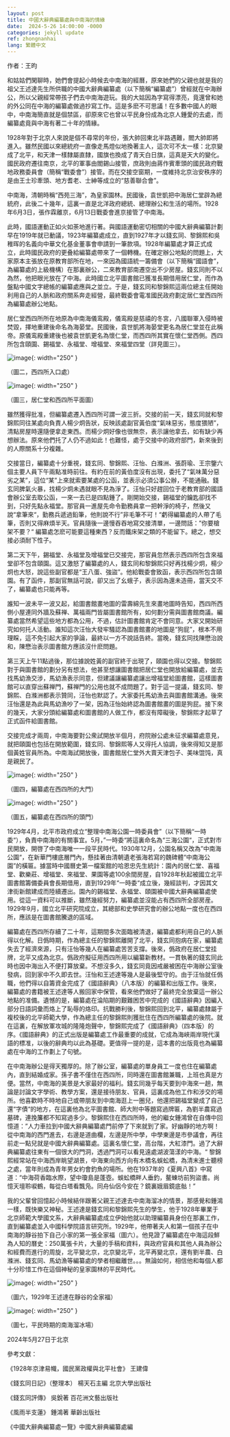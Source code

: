 ```yaml
---
layout: post
title: 中國大辭典編纂處與中南海的情緣
date:  2024-5-26 14:00:00 -0000
categories: jekyll update
ref: zhongnanhai
lang: 繁體中文
---
```


作者：王昀

和姑姑們閑聊時，她們會提起小時候去中南海的經曆，原來她們的父親也就是我的祖父王述達先生所供職的中國大辭典編纂處（以下簡稱“編纂處”）曾經就在中海辦公，所以父親經常帶孩子們去中南海遊玩。我的大姑因為字寫得漂亮，竟還曾和她的外公同在中海的編纂處做過抄寫工作。這是多麽不可思議！在多數中國人的眼中，中南海簡直就是個禁區，卻原來它也曾以平民身份成為北京人鍾愛的去處，而編纂處竟與中海有著二十年的情緣。

1928年對于北京人來說是個不尋常的年份，張大帥回東北半路遇難，閻大帥即將進入。雖然民國以來總統府一直像走馬燈似地換著主人，這次可不太一樣：北京變成了北平，和天津一樣隸屬直隸，國旗也換成了青天白日旗，這真是天大的變化。國民政府遷往南京，北平的軍事由閻錫山接管，庶政則由蔣作賓牽頭的國民政府戰地政務委員會（簡稱“戰委會”）接管。而在交接空窗期，一度維持北京治安秩序的是由王士珍牽頭、地方耆老、士紳等成立的“慈善聯合會”。

中南海，清朝時稱“西苑三海”，為皇家園林。民國後，袁世凱把中海居仁堂辟為總統府，此後二十幾年，這裏一直是北洋政府總統、總理辦公和生活的場所。1928年6月3日，張作霖離京，6月13日戰委會進京接管了中南海。

此時，國語運動正如火如荼地進行著。與國語運動密切相關的中國大辭典編纂計劃早在1919年就已動議，1923年編纂處成立，直到1927年才以錢玄同、黎錦熙和吳稚晖的名義向中華文化基金董事會申請到一筆款項。1928年編纂處才算正式成立，此時國民政府的更叠給編纂處帶來了一個轉機。在確定辦公地點的問題上，大家原本主張放在原教育部所在地，一來因為國語統一籌備會（以下簡稱“國語會”，為編纂處的上級機構）在那裏辦公，二來教育部南遷空出不少房屋。錢玄同則不以為然，他把眼光放在了中海。此時國立北平圖書館已獲准長期借用居仁堂，而作為盤點中國文字總帳的編纂處應與之並立。于是，錢玄同和黎錦熙這兩位總主任開始利用自己的人脈和政府關系奔走經營，最終戰委會電准國民政府劃定居仁堂西四所為編纂處辦公地點。


居仁堂西四所所在地原為中南海儀鸾殿，儀鸾殿是慈禧的冬宮，八國聯軍入侵時被焚毀，擇地重建後命名為海晏堂。民國後，袁世凱將海晏堂更名為居仁堂並在此稱帝。原儀鸾殿重建後也被袁世凱更名為懷仁堂，而西四所其實在懷仁堂西側。西四所包含頤園、錫福堂、永福堂、增福堂、來福堂四堂（詳見圖三）。

![image](/assets/imgs/zhongnanhai-photo2.jpg "圖二，西四所入口處"){: width="250" }

（圖二，西四所入口處）

![image](/assets/imgs/zhongnanhai-photo3.jpg "圖三，居仁堂和西四所平面圖"){: width="250" }

（圖三，居仁堂和西四所平面圖）

雖然獲得批准，但編纂處遷入西四所可謂一波三折。交接的前一天，錢玄同就和黎錦熙同往某處向負責人楊少炯告狀，反映該處副官黃伯度“氣味惡劣，態度猥陋”，清點房屋時還隨便拿走東西。而楊少炯好像也很無奈，表示讓他拿去，如有缺少再想辦法。原來他們托了人仍不過如此！也難怪，處于交接中的政府部門，新來後到的人際關系十分複雜。

交接當日，編纂處十分重視，錢玄同、黎錦熙、汪怡、白滌洲、張蔚瑜、王宗鑒六個主要人員下午兩點准時前往。有約在前的黃伯度沒有出現，委托了“氣味萬分惡劣之某”，這位“某”上來就索要某處的公函，並表示必須公事公辦，不能通融。錢玄同脾氣火暴，找楊少炯未遇就眼不見為淨了。汪怡只好趕回位于老教育部的國語會辦公室去取公函，一來一去已是四點鍾了。剛開始交接，錫福堂的鑰匙卻找不到，只好先點永福堂。那官員一進屋先命令勤務員拿一把幹淨的椅子，然後又說“拿筆來“，勤務兵遞過鉛筆，他則說不行”非毛筆不可！“虧得編纂處的人帶了毛筆，否則又得麻煩半天。官員隨後一邊慢吞吞地寫交接清單，一邊問話：”你要槍架不要？“ 編纂處怎麽可能要這種東西？反而鐵床架之類的不能留下。總之，想交接必須耐下性子。

第二天下午，錫福堂、永福堂及增福堂已交接完，那官員忽然表示西四所包含來福堂卻不包含頤園。這又激怒了編纂處的人，錢玄同和黎錦熙只好再找楊少炯，楊少炯也大怒，說這些副官都是“王八蛋、強盜”。他給戰委會致函，表示西四所包含頤園。有了函件，那副官無話可說，卻又出了幺蛾子，表示因為還未造冊，當天交不了，編纂處也只能再等。

誰知一波未平一波又起，給圖書館畫地圖的雷壽綿先生來畫地圖時告知，西四所西側小屋連同外牆及蘇禅、萬福兩門皆屬圖書館所有，如何劃分需與圖書館商議。編纂處當然希望這些地方都為公用，不過，估計圖書館肯定不會同意。大家又開始研究如何托人活動。誰知這次汪怡大發牢騷認為圖書館畫的地圖是“狗屁”，根本不用理睬，這不免引起大家的爭論，最終以一方不說話告終。當晚，錢玄同找陳懋治說和，陳懋治表示圖書館方應該沒什麽問題。

第三天上午11點過後，那位據說姓黃的副官終于出現了，頤園也得以交接。黎錦熙對于與圖書館的劃分另有想法，他甚至想讓圖書館把居仁堂也開放給編纂處，並去找馬幼漁交涉，馬幼漁表示同意，但建議讓編纂處讓出增福堂給圖書館，這樣圖書館可以直穿出蘇禅門，蘇禅門的公用也就不成問題了。對于這一提議，錢玄同、黎錦熙、白滌洲都表示贊同，汪怡也默認了。大家委托馬幼漁去與圖書館溝通。後來汪怡還是為此與馬幼漁吵了一架，因為汪怡始終認為圖書館畫的圖是狗屁。接下來的幾天，大家分頭給編纂處和圖書館的人做工作，都沒有障礙後，黎錦熙才起草了正式函件給圖書館。

交接完成才兩周，中南海要對公衆試開放半個月，府院辦公處未征求編纂處意見，就把頤園也包括在開放範圍，錢玄同、黎錦熙等人又得托人協調，後來得知又是那個黃姓官員所為。中南海試開放後，圖書館居仁堂外大賣天津包子、美味馄饨，真是親民了。

![image](/assets/imgs/zhongnanhai-photo4.jpg "圖四，編纂處在西四所的大門"){: width="250" }

（圖四，編纂處在西四所的大門）

![image](/assets/imgs/zhongnanhai-photo5.jpg "圖五，編纂處在西四所的頭門"){: width="250" }

（圖五，編纂處在西四所的頭門）

1929年4月，北平市政府成立“整理中南海公園一時委員會”（以下簡稱“一時委“），負責中南海的有關事宜。5月，”一時委“將這裏命名為“三海公園“，正式對市民開放，開啓了中南海唯一一段平民時代。1930年12月，公園名稱又改為”中南海公園“，在新華門樓底層門內，懸挂著由清朝遺老張海若寫的魏碑體“中南海公園”的橫匾。據當時中國曆史第一檔案館的哈恩忠先生統計：園內的居仁堂、喜福堂、歡樂莊、增福堂、來福堂、果園等處100余間房屋，自1928年秋起被國立北平圖書館籌備委員會長期借用，直到1929年“一時委“成立後，幾經談判，才因其文津街新館建成而陸續遷出。園內的錫福堂、永福堂、頤園被中國大辭典編纂處使用。從這一資料可以推斷，雖然幾經努力，編纂處並沒能占有西四所全部房産。1929年9月，國立北平研究院成立，其總部和史學研究會的辦公地點一度也在西四所，應該是在圖書館騰退的區域。

編纂處在西四所存續了二十年，這期間多次面臨被清退，編纂處都利用自己的人脈得以化解。日僞時期，作為總主任的黎錦熙離開了北平，錢玄同抱病在家，編纂處失去了經濟來源，只有汪怡等幾人在編纂處苦苦支撐。後來，僞政府在居仁堂挂牌，北平又成為北京。僞政府擬征用西四所用以編纂新教材。一貫執著的錢玄同此時也因中海出入不便打算放棄。不想沒多久，錢玄同竟因戒嚴被困在中海辦公室後發病，回到家中不久即去世。汪怡和王述達等幾人是最後堅守的。由于汪怡就任僞職，他們得以自籌資金完成了《國語辭典》（八本版）的編纂和出版工作。後來，編纂處的書籍被王述達等人搬回家中保管，看來他們做好了最終完全放棄這一辦公地點的准備。遺憾的是，編纂處在淪陷期的艱難困苦中完成的《國語辭典》因編入部分日語詞彙而烙上了恥辱的烙印。抗戰勝利後，黎錦熙回到北平，編纂處隸屬于複校後的北平師範大學，作為總主任的黎錦熙則獲批住在西四所編纂處的後院。就在這裏，在解放軍攻城的隆隆炮聲中，黎錦熙完成了《國語辭典》（四本版）的序。《國語辭典》的正式出版是編纂處工作最重要的成就，它成為海峽兩岸現代漢語的標准，以後的辭典均以此為基礎。更值得一提的是，這本書的出版竟也為編纂處在中海的工作劃上了句號。

在中南海辦公是得天獨厚的。除了辦公室，編纂處的單身員工一度也住在編纂處內，直到結婚成家。孫子書不僅住在西四所，同時還在圖書館兼職，上班也真是方便。當然，中南海的美景是大家最好的福利。錢玄同幾乎每天要到中海來一趟，無論是討論文字學術、教學方案，還是接待朋友、官員，這裏成為他工作和涉交的場所。他喜歡時不時地自己或帶朋友到中南海逛上一圈兒，他還把錫福堂變成了自己還“字債“的地方，在這裏他為北平圖書館、師大附中等題寫過牌匾，為劉半農寫過墓碑，連挽簾都不知寫過多少。黎錦熙住在西四所時，他的繼女鍾鴻曾在自傳中回憶道：”人力車拉到中國大辭典編纂處門前停了下來就到了家。好幽靜的地方啊！從中南海的西門進去，右邊是道曲欄，左邊是所中學，中學東邊是市參議會，再往前走一點兒就是中國大辭典編纂處。這裏名懷仁堂，高台階，大紅漆門。過了大辭典編纂處往東有一個很大的門洞，透過門洞可以看見遠處湖波蕩漾的中海。“ 黎錦熙經常站在中海西岸眺望湖景，中海東向西方向有木橋名蜈蚣橋，為清末進士聽榜之處，當年則成為青年男女約會釣魚的場所。他在1937年的《夏興八首》中寫道：“中海荷香臨水際，望中瓊島是蓬壺。蜈蚣橋畔人垂釣，鳌蝀坊前狗盜書。尚憶天壇聆唳鶴，每從白塔看飄凫。同舟仙侶今安在？鏡裏娥眉鏡底骷！” 

我的父輩曾回憶起小時候結伴跟著父親王述達去中南海溜冰的情景，那感覺和鍾鴻一樣，既快樂又神秘。王述達是錢玄同和黎錦熙先生的學生，他于1928年畢業于北京師範大學國文系，大辭典編纂處成立伊始他就以助理編纂員身份在那裏工作，直到編纂處並入中國科學院語言研究所。1929年，他帶著夫人和第一個孩子在中南海的靜谷拍下自己小家的第一張全家福（圖六）。他見證了編纂處在中海這段鮮為人知的曆史：250萬張卡片，大量的手稿和資料，與政府官員和其他人員為辦公和經費而進行的周旋，北平變北京，北京變北平，北平再變北京，還有劉半農、白滌洲、錢玄同、馬幼漁等編纂處的學者相繼離世。。。無論如何，相信他和每個人都十分珍惜工作在這個神秘的皇家園林的平民時代。

![image](/assets/imgs/zhongnanhai-photo6.jpg "圖六，1929年王述達在靜谷的全家福"){: width="250" }

（圖六，1929年王述達在靜谷的全家福）

![image](/assets/imgs/zhongnanhai-photo7.jpg "圖七，平民時期的南海溜冰場"){: width="250" }

（圖七，平民時期的南海溜冰場）

2024年5月27日于北京

參考文獻：

《1928年京津易幟，國民黨政權與北平社會》 王建偉

《錢玄同日記》（整理本） 楊天石主編 北京大學出版社

《錢玄同評傳》 吳銳著 百花洲文藝出版社

《風雨半支蓮》 鍾鴻著 華齡出版社

《中國大辭典編纂處一覽》中國大辭典編纂處編 

